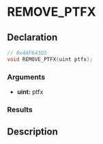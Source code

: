 # REMOVE_PTFX

## Declaration
```cpp
// 0x4AF643D5
void REMOVE_PTFX(uint ptfx);
```

### Arguments
- **uint:** ptfx

### Results

## Description

